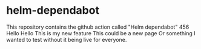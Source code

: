 # helm-dependabot
This repository contains the github action called "Helm dependabot"
456
Hello Hello
This is my new feature
This could be a new page
Or something I wanted to test without it being live for everyone. 
